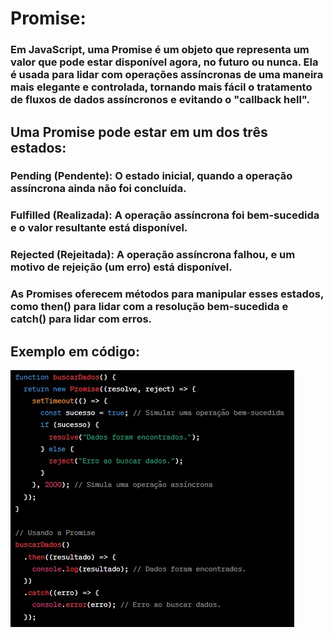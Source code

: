 # Promise:

### Em JavaScript, uma Promise é um objeto que representa um valor que pode estar disponível agora, no futuro ou nunca. Ela é usada para lidar com operações assíncronas de uma maneira mais elegante e controlada, tornando mais fácil o tratamento de fluxos de dados assíncronos e evitando o "callback hell".

## Uma Promise pode estar em um dos três estados:

### Pending (Pendente): O estado inicial, quando a operação assíncrona ainda não foi concluída.
### Fulfilled (Realizada): A operação assíncrona foi bem-sucedida e o valor resultante está disponível.
### Rejected (Rejeitada): A operação assíncrona falhou, e um motivo de rejeição (um erro) está disponível.

### As Promises oferecem métodos para manipular esses estados, como then() para lidar com a resolução bem-sucedida e catch() para lidar com erros.

## Exemplo em código: 
![Exemplo codigo](https://github.com/Igor-Ribz/programacao-web-2s-2023/blob/main/atividade3/exemplo_promise.jfif)
